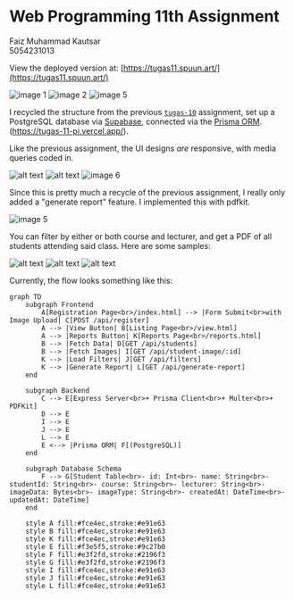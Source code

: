 # **Web Programming 11th Assignment**

Faiz Muhammad Kautsar  
5054231013

View the deployed version at: [https://tugas11.spuun.art/](https://tugas11.spuun.art/)

![image 1](./image-1.png)
![image 2](image-2.png)
![image 5](./image-5.png)

I recycled the structure from the previous [`tugas-10`](../tugas-10/) assignment, set up a PostgreSQL database via [Supabase](supabase.com/), connected via the [Prisma ORM](https://www.prisma.io/). (https://tugas-11-pi.vercel.app/).

Like the previous assignment, the UI designs _are_ responsive, with media queries coded in.

![alt text](image-3.png)
![alt text](image-4.png)
![image 6](./image-6.png)

Since this is pretty much a recycle of the previous assignment, I really only added a "generate report" feature. I implemented this with pdfkit.

![image 5](./image-5.png)

You can filter by either or both course and lecturer, and get a PDF of all students attending said class. Here are some samples:

![alt text](image-7.png)
![alt text](image-8.png)
![alt text](image-9.png)

Currently, the flow looks something like this:

```mermaid
graph TD
    subgraph Frontend
        A[Registration Page<br>/index.html] --> |Form Submit<br>with Image Upload| C[POST /api/register]
        A --> |View Button| B[Listing Page<br>/view.html]
        A --> |Reports Button| K[Reports Page<br>/reports.html]
        B --> |Fetch Data| D[GET /api/students]
        B --> |Fetch Images| I[GET /api/student-image/:id]
        K --> |Load Filters| J[GET /api/filters]
        K --> |Generate Report| L[GET /api/generate-report]
    end

    subgraph Backend
        C --> E[Express Server<br>+ Prisma Client<br>+ Multer<br>+ PDFKit]
        D --> E
        I --> E
        J --> E
        L --> E
        E <--> |Prisma ORM| F[(PostgreSQL)]
    end

    subgraph Database Schema
        F --> G[Student Table<br>- id: Int<br>- name: String<br>- studentId: String<br>- course: String<br>- lecturer: String<br>- imageData: Bytes<br>- imageType: String<br>- createdAt: DateTime<br>- updatedAt: DateTime]
    end

    style A fill:#fce4ec,stroke:#e91e63
    style B fill:#fce4ec,stroke:#e91e63
    style K fill:#fce4ec,stroke:#e91e63
    style E fill:#f3e5f5,stroke:#9c27b0
    style F fill:#e3f2fd,stroke:#2196f3
    style G fill:#e3f2fd,stroke:#2196f3
    style I fill:#fce4ec,stroke:#e91e63
    style J fill:#fce4ec,stroke:#e91e63
    style L fill:#fce4ec,stroke:#e91e63

```
